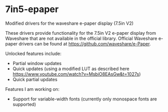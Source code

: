 # 7in5-epaper
Modified drivers for the waveshare e-paper display (7.5in V2)

These drivers provide functionality for the 7.5in V2 e-paper display from Waveshare that are not available in the official library.
Official Waveshare e-paper drivers can be found at https://github.com/waveshare/e-Paper.

Unlocked features include:
- Partial window updates
- Quick updates (using a modified LUT as described here https://www.youtube.com/watch?v=MsbiO8EAsGw&t=1027s)
- Quick partial updates

Features I am working on:
- Support for variable-width fonts (currently only monospace fonts are supported)
